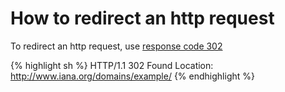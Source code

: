 ---
---


# How to redirect an http request

To redirect an http request, use [response code 302][302]

[302]: https://en.wikipedia.org/wiki/HTTP_302

{% highlight sh %}
HTTP/1.1 302 Found
Location: http://www.iana.org/domains/example/
{% endhighlight %}
